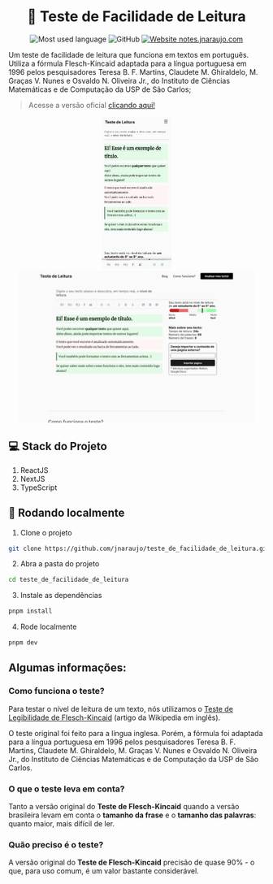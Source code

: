 <div align="center" >
  <h1>📖 Teste de Facilidade de Leitura</h1>
</div>

<div align="center">
  
![Most used language](https://img.shields.io/github/languages/top/jnaraujo/teste-de-leiturabilidade?style=flat-square)
![GitHub](https://img.shields.io/github/license/jnaraujo/teste-de-leiturabilidade)
[![Website notes.jnaraujo.com](https://img.shields.io/website-up-down-green-red/http/leitura.jnaraujo.com.svg)](https://leitura.jnaraujo.com/)

</div>

Um teste de facilidade de leitura que funciona em textos em português. Utiliza a fórmula Flesch-Kincaid adaptada para a língua portuguesa em 1996 pelos pesquisadores Teresa B. F. Martins, Claudete M. Ghiraldelo, M. Graças V. Nunes e Osvaldo N. Oliveira Jr., do Instituto de Ciências Matemáticas e de Computação da USP de São Carlos;

> Acesse a versão oficial [clicando aqui!](https://leitura.jnaraujo.com)

<div align="center" >
  <img src="/public/ui/home_mobile.png" height="300" width="auto">
  <img src="/public/ui/home_pc.png" height="300" width="auto">
</div>

## 💻 Stack do Projeto

1.  ReactJS
2.  NextJS
3.  TypeScript

## 🚀 Rodando localmente

1. Clone o projeto

```sh
git clone https://github.com/jnaraujo/teste_de_facilidade_de_leitura.git
```

2. Abra a pasta do projeto

```sh
cd teste_de_facilidade_de_leitura
```

3. Instale as dependências

```sh
pnpm install
```

4. Rode localmente

```sh
pnpm dev
```

## Algumas informações:

### Como funciona o teste?

Para testar o nível de leitura de um texto, nós utilizamos o [Teste de Legibilidade de Flesch-Kincaid](https://en.wikipedia.org/wiki/Flesch%E2%80%93Kincaid_readability_tests) (artigo da Wikipedia em inglês).

O teste original foi feito para a língua inglesa. Porém, a fórmula foi adaptada para a língua portuguesa em 1996 pelos pesquisadores Teresa B. F. Martins, Claudete M. Ghiraldelo, M. Graças V. Nunes e Osvaldo N. Oliveira Jr., do Instituto de Ciências Matemáticas e de Computação da USP de São Carlos.

### O que o teste leva em conta?

Tanto a versão original do **Teste de Flesch-Kincaid** quando a versão brasileira levam em conta o **tamanho da frase** e o **tamanho das palavras**: quanto maior, mais difícil de ler.

### Quão preciso é o teste?

A versão original do **Teste de Flesch-Kincaid** precisão de quase 90% - o que, para uso comum, é um valor bastante considerável.
